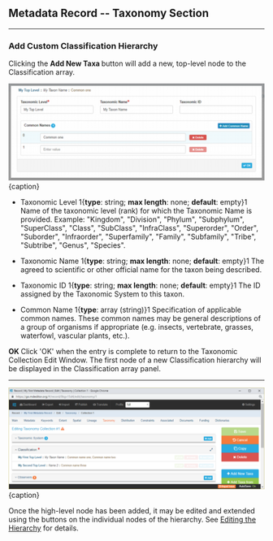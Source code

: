 ## Metadata Record -- Taxonomy Section
---
### Add Custom Classification Hierarchy

Clicking the <strong class="btn btn-info btn-xs"> <i class="fa fa-plus"> </i> Add New Taxa </strong> button will add a new, top-level node to the <span class="md-panel">Classification</span> array. 

![Custom Classification Edit Window](/assets/reference/edit-objects/metadata/taxonomy/taxonomy-classification-custom.png){caption}

* <span class="md-element">Taxonomic Level</span> <i class="fa fa-asterisk required" title="Required"> </i> 1{**type**: string; **max length**: none; **default**: empty}1  Name of the taxonomic level (rank) for which the <span class="md-element">Taxonomic Name</span> is provided. Example: "Kingdom", "Division", "Phylum", "Subphylum", "SuperClass", "Class", "SubClass", "InfraClass", "Superorder", "Order", "Suborder", "Infraorder", "Superfamily", "Family", "Subfamily", "Tribe", "Subtribe", "Genus", "Species".  

* <span class="md-element">Taxonomic Name</span> <i class="fa fa-asterisk required" title="Required"> </i> 1{**type**: string; **max length**: none; **default**: empty}1  The agreed to scientific or other official name for the taxon being described.   

* <span class="md-element">Taxonomic ID</span> 1{**type**: string; **max length**: none; **default**: empty}1  The ID assigned by the <span class="md-panel">Taxonomic System</span> to this taxon.  

* <span class="md-panel">Common Name</span> 1{**type**: array (string)}1 Specification of applicable common names. These common names may be general descriptions of a group of organisms if appropriate (e.g. insects, vertebrate, grasses, waterfowl, vascular plants, etc.). 

<strong class="btn btn-info btn-xs"> <i class="fa fa-check"> </i> OK </strong> Click 'OK' when the entry is complete to return to the <span class="md-panel">Taxonomic Collection</span> <span class="md-window">Edit Window</span>.  The first node of a new <span class="md-panel">Classification</span> hierarchy will be displayed in the <span class="md-panel">Classification</span> array panel.

---

![New High-level node for Classificaton](/assets/reference/edit-objects/metadata/taxonomy/taxonomy-classification-custom-2.png){caption}

Once the high-level node has been added, it may be edited and extended using the buttons on the individual nodes of the hierarchy.  See [Editing the Hierarchy](classification-edit.md) for details.
